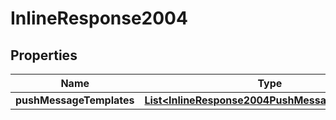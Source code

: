 

# InlineResponse2004


## Properties

Name | Type | Description | Notes
------------ | ------------- | ------------- | -------------
**pushMessageTemplates** | [**List&lt;InlineResponse2004PushMessageTemplates&gt;**](InlineResponse2004PushMessageTemplates.md) |  |  [optional]



